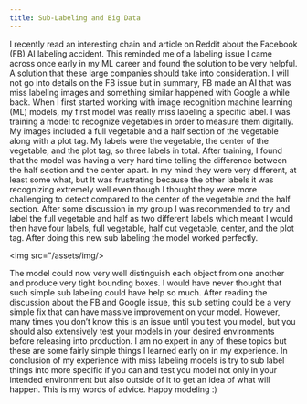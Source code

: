 ```yaml
---
title: Sub-Labeling and Big Data
---
```


I recently read an interesting chain and article on Reddit about the Facebook (FB) AI labeling accident. This reminded me of a labeling issue I came across once early in my ML career and found the solution to be very helpful. A solution that these large companies should take into consideration. I will not go into details on the FB issue but in summary, FB made an AI that was miss labeling images and something similar happened with Google a while back. When I first started working with image recognition machine learning (ML) models, my first model was really miss labeling a specific label. I was training a model to recognize vegetables in order to measure them digitally. My images included a full vegetable and a half section of the vegetable along with a plot tag. My labels were the vegetable, the center of the vegetable, and the plot tag, so three labels in total. After training, I found that the model was having a very hard time telling the difference between the half section and the center apart. In my mind they were very different, at least some what, but It was frustrating because the other labels it was recognizing extremely well even though I thought they were more challenging to detect compared to the center of the vegetable and the half section. After some discussion in my group I was recommended to try and label the full vegetable and half as two different labels which meant I would then have four labels, full vegetable, half cut vegetable, center, and the plot tag. After doing this new sub labeling the model worked perfectly. 

<img src="/assets/img/>

The model could now very well distinguish each object from one another and produce very tight bounding boxes. I would have never thought that such simple sub labeling could have help so much. After reading the discussion about the FB and Google issue, this sub setting could be a very simple fix that can have massive improvement on your model. However, many times you don’t know this is an issue until you test you model, but you should also extensively test your models in your desired environments before releasing into production. I am no expert in any of these topics but these are some fairly simple things I learned early on in my experience. In conclusion of my experience with miss labeling models is try to sub label things into more specific if you can and test you model not only in your intended environment but also outside of it to get an idea of what will happen. This is my words of advice. Happy modeling :)
